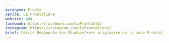 ```yaml
---
acronyme: Fronta
cercle: La Frontalière
website: 404
facebook: https://facebook.com/LaFrontaUlb/
instagram: https://instagram.com/lafrontaliere/
brief: Cercle Régionale des Étudiant•e•s originaire de la zone Frontalière (Hainaut)
---
```


